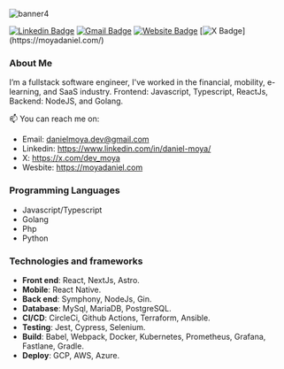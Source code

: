 ![banner4](https://github.com/user-attachments/assets/46c8667e-0b09-43c2-ab9f-e4b36cc3f3a8)


[![Linkedin Badge](https://img.shields.io/badge/-Linkedin-blue?style=flat-square&logo=Linkedin&logoColor=white&link=https://www.linkedin.com/in/daniel-moya/)]( https://www.linkedin.com/in/daniel-moya/)
[![Gmail Badge](https://img.shields.io/badge/-danielmoya.dev@gmail.com-c14438?style=flat-square&logo=Gmail&logoColor=white&link=mailto:danielmoya.dev@gmail.com)](mailto:danielmoya.dev@gmail.com)
[![Website Badge](https://img.shields.io/badge/-Website-702963?style=flat-square&logo=appveyor&logoColor=white&link=https://moyadaniel.com/)](https://moyadaniel.com/)
[![X Badge](https://img.shields.io/badge/-Daniel_Moya-000000?style=flat-square&logo=x&logoColor=white&link=[https://moyadaniel.com/](https://x.com/dev_moya))](https://moyadaniel.com/)

### About Me

I’m a fullstack software engineer, I've worked in  the financial, mobility, e-learning, and SaaS industry. Frontend: Javascript, Typescript, ReactJs,  Backend: NodeJS, and Golang. 

📫 You can reach me on:
- Email: danielmoya.dev@gmail.com
- Linkedin: https://www.linkedin.com/in/daniel-moya/
- X: https://x.com/dev_moya
- Wesbite: https://moyadaniel.com

### Programming Languages
* Javascript/Typescript
* Golang
* Php
* Python
  
### Technologies and frameworks
* **Front end**: React, NextJs, Astro.
* **Mobile**: React Native.
* **Back end**: Symphony, NodeJs, Gin.
* **Database**: MySql, MariaDB, PostgreSQL.
* **CI/CD**: CircleCi, Github Actions, Terraform, Ansible.
* **Testing**: Jest, Cypress, Selenium.
* **Build**: Babel, Webpack, Docker, Kubernetes, Prometheus, Grafana, Fastlane, Gradle.
* **Deploy**: GCP, AWS, Azure.
